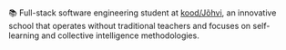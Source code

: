 📚 Full-stack software engineering student at [kood/Jõhvi](https://kood.tech), an innovative school that operates without traditional teachers and focuses on self-learning and collective intelligence methodologies.
